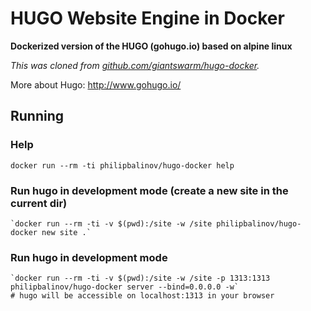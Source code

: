 # HUGO Website Engine in Docker

**Dockerized version of the HUGO (gohugo.io) based on alpine linux**

*This was cloned from [github.com/giantswarm/hugo-docker](https://github.com/giantswarm/hugo-docker).*

More about Hugo: http://www.gohugo.io/

## Running

### Help

    docker run --rm -ti philipbalinov/hugo-docker help

### Run hugo in development mode (create a new site in the current dir)

    `docker run --rm -ti -v $(pwd):/site -w /site philipbalinov/hugo-docker new site .`

### Run hugo in development mode

    `docker run --rm -ti -v $(pwd):/site -w /site -p 1313:1313 philipbalinov/hugo-docker server --bind=0.0.0.0 -w`
    # hugo will be accessible on localhost:1313 in your browser
